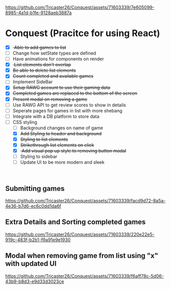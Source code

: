 
https://github.com/Tricaster26/Conquest/assets/71603339/7e605099-8985-4a1d-b1fe-9128aeb3887a
# Conquest (Pracitce for using React)

- [x] <strike> Able to add games to list</strike>
- [ ] Change how setState types are defined
- [ ] Have animations for components on render
- [x] <strike> List elements don't overlap</strike>
- [x] <strike>Be able to delete list elements</strike>
- [x] <strike>Count completed and available games</strike>
- [ ] Implement SideBar
- [x] <strike>Setup RAWG account to use their gaming data</strike>
- [x] <strike>Completed games are replaced to the bottom of the screen</strike>
- [x] <strike>Present modal on removing a game</strike>
- [ ] Use RAWG API to get review scores to show in details
- [ ] Seperate pages for games in list with more shebang
- [ ] Integrate with a DB platform to store data
- [ ] CSS styling
  - [ ] Background changes on name of game
  - [x] <strike>Add Styling to header and background</strike>
  - [x] <strike>Styling to list elements</strike>
  - [x] <strike>Strikethrough list elements on click</strike>
  - [x] <strike> Add visual pop up style to removing button modal</strike>
  - [ ] Styling to sidebar
  - [ ] Update UI to be more modern and sleek

<br />

## Submitting games

https://github.com/Tricaster26/Conquest/assets/71603339/facd9d72-8a5a-4e36-b7d6-ec6c0dd1da6f

## Extra Details and Sorting completed games

https://github.com/Tricaster26/Conquest/assets/71603339/220e22e5-919c-483f-b2b1-f9a91e9e1930

## Modal when removing game from list using "x" with updated UI

https://github.com/Tricaster26/Conquest/assets/71603339/f6aff78c-5d06-43b9-b8d3-e9d33d3023ce



